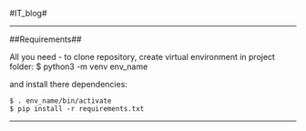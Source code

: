 #IT_blog#
<hr>

##Requirements##

All you need - to clone repository, create virtual environment in project folder:
    $ python3 -m venv env_name

and install there dependencies:

    $ . env_name/bin/activate
    $ pip install -r requirements.txt
<hr>
